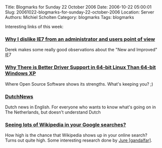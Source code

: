 Title: Blogmarks for Sunday 22 October 2006
Date: 2006-10-22 05:00:01
Slug: 20061022-blogmarks-for-sunday-22-october-2006
Location: Server
Authors: Michiel Scholten
Category: blogmarks
Tags: blogmarks

<p>Interesting links of this week:</p>
<h3><a href="http://buranen.info/?p=59"> Why I dislike IE7 from an administrator and users point of view</a></h3>
<p>Derek makes some really good observations about the "New and Improved" <acronym title="Internet Exploder">IE</acronym>7</p>
<h3><a href="http://www.linuxtoday.com/news_story.php3?ltsn=2006-10-17-031-26-RV-HE-MS">Why There is Better Driver Support in 64-bit Linux Than 64-bit Windows XP</a></h3>
<p>Where Open Source Software shows its strengths. What's keeping you? ;)</p>
<h3><a href="http://www.dutchnews.nl/">DutchNews</a></h3>
<p>Dutch news in English. For everyone who wants to know what's going on in The Netherlands, but doesn't understand Dutch</p>
<h3><a href="http://www.kiberpipa.org/~gandalf/blog/?p=66">Seeing lots of Wikipedia in your Google searches?</a></h3>
<p>How high is the chance that Wikipedia shows up in your online search? Turns out quite high. Some interesting research done by <a href="http://www.kiberpipa.org/~gandalf/blog/">Jure [gandalfar]</a>.</p>
